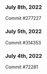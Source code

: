 ### July 8th, 2022

Commit #277227

### July 5th, 2022

Commit #314353


### July 4th, 2022

Commit #72281
